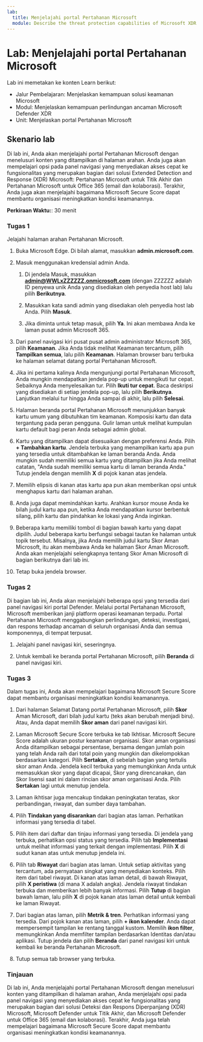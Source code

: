 ```yaml
---
lab:
  title: Menjelajahi portal Pertahanan Microsoft
  module: Describe the threat protection capabilities of Microsoft XDR
---
```


# Lab: Menjelajahi portal Pertahanan Microsoft

Lab ini memetakan ke konten Learn berikut:

- Jalur Pembelajaran: Menjelaskan kemampuan solusi keamanan Microsoft
- Modul: Menjelaskan kemampuan perlindungan ancaman Microsoft Defender XDR
- Unit: Menjelaskan portal Pertahanan Microsoft

## Skenario lab

Di lab ini, Anda akan menjelajahi portal Pertahanan Microsoft dengan menelusuri konten yang ditampilkan di halaman arahan. Anda juga akan mempelajari opsi pada panel navigasi yang menyediakan akses cepat ke fungsionalitas yang merupakan bagian dari solusi Extended Detection and Response (XDR) Microsoft: Pertahanan Microsoft untuk Titik Akhir dan Pertahanan Microsoft untuk Office 365 (email dan kolaborasi).  Terakhir, Anda juga akan menjelajahi bagaimana Microsoft Secure Score dapat membantu organisasi meningkatkan kondisi keamanannya.

**Perkiraan Waktu:**: 30 menit

### Tugas 1

Jelajahi halaman arahan Pertahanan Microsoft.

1. Buka Microsoft Edge. Di bilah alamat, masukkan **admin.microsoft.com**.

1. Masuk menggunakan kredensial admin Anda.
    1. Di jendela Masuk, masukkan **admin@WWLxZZZZZZ.onmicrosoft.com** (dengan ZZZZZZ adalah ID penyewa unik Anda yang disediakan oleh penyedia host lab) lalu pilih **Berikutnya**.

    1. Masukkan kata sandi admin yang disediakan oleh penyedia host lab Anda. Pilih **Masuk**.
    1. Jika diminta untuk tetap masuk, pilih **Ya**. Ini akan membawa Anda ke laman pusat admin Microsoft 365.

1. Dari panel navigasi kiri pusat pusat admin administrator Microsoft 365, pilih **Keamanan**.  Jika Anda tidak melihat Keamanan tercantum, pilih **Tampilkan semua**, lalu pilih **Keamanan**.  Halaman browser baru terbuka ke halaman selamat datang portal Pertahanan Microsoft.  

1. Jika ini pertama kalinya Anda mengunjungi portal Pertahanan Microsoft, Anda mungkin mendapatkan jendela pop-up untuk mengikuti tur cepat.  Sebaiknya Anda menyelesaikan tur.  Pilih **Ikuti tur cepat**.  Baca deskripsi yang disediakan di setiap jendela pop-up, lalu pilih **Berikutnya**. Lanjutkan melalui tur hingga Anda sampai di akhir, lalu pilih **Selesai**.

1. Halaman beranda portal Pertahanan Microsoft menunjukkan banyak kartu umum yang dibutuhkan tim keamanan. Komposisi kartu dan data tergantung pada peran pengguna. Gulir laman untuk melihat kumpulan kartu default bagi peran Anda sebagai admin global.

1. Kartu yang ditampilkan dapat disesuaikan dengan preferensi Anda.  Pilih **+ Tambahkan kartu**. Jendela terbuka yang menampilkan kartu apa pun yang tersedia untuk ditambahkan ke laman beranda Anda.  Anda mungkin sudah memiliki semua kartu yang ditampilkan jika Anda melihat catatan, "Anda sudah memiliki semua kartu di laman beranda Anda." Tutup jendela dengan memilih **X** di pojok kanan atas jendela.

1. Memilih elipsis di kanan atas kartu apa pun akan memberikan opsi untuk menghapus kartu dari halaman arahan.  

1. Anda juga dapat memindahkan kartu. Arahkan kursor mouse Anda ke bilah judul kartu apa pun, ketika Anda mendapatkan kursor berbentuk silang, pilih kartu dan pindahkan ke lokasi yang Anda inginkan.  

1. Beberapa kartu memiliki tombol di bagian bawah kartu yang dapat dipilih. Judul beberapa kartu berfungsi sebagai tautan ke halaman untuk topik tersebut.  Misalnya, jika Anda memilih judul kartu Skor Aman Microsoft, itu akan membawa Anda ke halaman Skor Aman Microsoft.  Anda akan menjelajahi selengkapnya tentang Skor Aman Microsoft di bagian berikutnya dari lab ini.

1. Tetap buka jendela browser.

### Tugas 2

Di bagian lab ini, Anda akan menjelajahi beberapa opsi yang tersedia dari panel navigasi kiri portal Defender.  Melalui portal Pertahanan Microsoft, Microsoft memberikan janji platform operasi keamanan terpadu. Portal Pertahanan Microsoft menggabungkan perlindungan, deteksi, investigasi, dan respons terhadap ancaman di seluruh organisasi Anda dan semua komponennya, di tempat terpusat.  

1. Jelajahi panel navigasi kiri, seseringnya.

1. Untuk kembali ke beranda portal Pertahanan Microsoft, pilih **Beranda** di panel navigasi kiri.

### Tugas 3

Dalam tugas ini, Anda akan mempelajari bagaimana Microsoft Secure Score dapat membantu organisasi meningkatkan kondisi keamanannya.

1. Dari halaman Selamat Datang portal Pertahanan Microsoft, pilih **Skor** Aman Microsoft, dari bilah judul kartu (teks akan berubah menjadi biru).  Atau, Anda dapat memilih **Skor aman** dari panel navigasi kiri.

1. Laman Microsoft Secure Score terbuka ke tab Ikhtisar. Microsoft Secure Score adalah ukuran postur keamanan organisasi. Skor aman organisasi Anda ditampilkan sebagai persentase, bersama dengan jumlah poin yang telah Anda raih dari total poin yang mungkin dan dikelompokkan berdasarkan kategori. Pilih **Sertakan**, di sebelah bagian yang tertulis skor aman Anda.  Jendela kecil terbuka yang memungkinkan Anda untuk memasukkan skor yang dapat dicapai, Skor yang direncanakan, dan Skor lisensi saat ini dalam rincian skor aman organisasi Anda.  Pilih **Sertakan** lagi untuk menutup jendela.

1. Laman ikhtisar juga mencakup tindakan peningkatan teratas, skor perbandingan, riwayat, dan sumber daya tambahan.

1. Pilih **Tindakan yang disarankan** dari bagian atas laman.  Perhatikan informasi yang tersedia di tabel.  

1. Pilih item dari daftar dan tinjau informasi yang tersedia. Di jendela yang terbuka, perhatikan opsi status yang tersedia. Pilih tab **Implementasi** untuk melihat informasi yang terkait dengan implementasi. Pilih **X** di sudut kanan atas untuk menutup jendela ini.

1. Pilih tab **Riwayat** dari bagian atas laman.  Untuk setiap aktivitas yang tercantum, ada pernyataan singkat yang menyediakan konteks.  Pilih item dari tabel riwayat.  Di kanan atas laman detail, di bawah Riwayat, pilih **X peristiwa** (di mana X adalah angka).  Jendela riwayat tindakan terbuka dan memberikan lebih banyak informasi.  Pilih **Tutup** di bagian bawah laman, lalu pilih **X** di pojok kanan atas laman detail untuk kembali ke laman Riwayat.

1. Dari bagian atas laman, pilih **Metrik & tren**.  Perhatikan informasi yang tersedia.  Dari pojok kanan atas laman, pilih **+ ikon kalender**.  Anda dapat mempersempit tampilan ke rentang tanggal kustom.  Memilih **ikon filter**, memungkinkan Anda memfilter tampilan berdasarkan Identitas dan/atau aplikasi.  Tutup jendela dan pilih **Beranda** dari panel navigasi kiri untuk kembali ke beranda Pertahanan Microsoft.

1. Tutup semua tab browser yang terbuka.

### Tinjauan

Di lab ini, Anda menjelajahi portal Pertahanan Microsoft dengan menelusuri konten yang ditampilkan di halaman arahan, Anda menjelajahi opsi pada panel navigasi yang menyediakan akses cepat ke fungsionalitas yang merupakan bagian dari solusi Deteksi dan Respons Diperpanjang (XDR) Microsoft, Microsoft Defender untuk Titik Akhir, dan Microsoft Defender untuk Office 365 (email dan kolaborasi).  Terakhir, Anda juga telah mempelajari bagaimana Microsoft Secure Score dapat membantu organisasi meningkatkan kondisi keamanannya.
